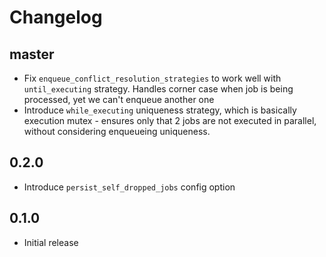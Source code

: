 # Changelog

## master

- Fix `enqueue_conflict_resolution_strategies` to work well with `until_executing` strategy. Handles corner case when job is being processed, yet we can't enqueue another one
- Introduce `while_executing` uniqueness strategy, which is basically execution mutex - ensures only that 2 jobs are not executed in parallel, without considering enqueueing uniqueness.

## 0.2.0
- Introduce `persist_self_dropped_jobs` config option

## 0.1.0
- Initial release

